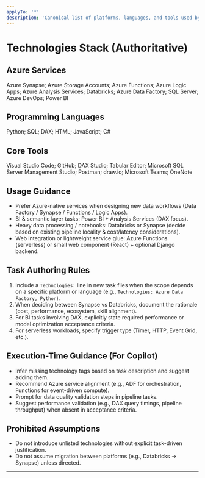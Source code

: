```yaml
---
applyTo: '*'
description: 'Canonical list of platforms, languages, and tools used by the team for task scoping, suggestions, and code generation context.'
---
```


# Technologies Stack (Authoritative)

## Azure Services
Azure Synapse; Azure Storage Accounts; Azure Functions; Azure Logic Apps; Azure Analysis Services; Databricks; Azure Data Factory; SQL Server; Azure DevOps; Power BI

## Programming Languages
Python; SQL; DAX; HTML; JavaScript; C#

## Core Tools
Visual Studio Code; GitHub; DAX Studio; Tabular Editor; Microsoft SQL Server Management Studio; Postman; draw.io; Microsoft Teams; OneNote

## Usage Guidance
- Prefer Azure-native services when designing new data workflows (Data Factory / Synapse / Functions / Logic Apps).
- BI & semantic layer tasks: Power BI + Analysis Services (DAX focus).
- Heavy data processing / notebooks: Databricks or Synapse (decide based on existing pipeline locality & cost/latency considerations).
- Web integration or lightweight service glue: Azure Functions (serverless) or small web component (React) + optional Django backend.

## Task Authoring Rules
1. Include a `Technologies:` line in new task files when the scope depends on a specific platform or language (e.g., `Technologies: Azure Data Factory, Python`).
2. When deciding between Synapse vs Databricks, document the rationale (cost, performance, ecosystem, skill alignment).
3. For BI tasks involving DAX, explicitly state required performance or model optimization acceptance criteria.
4. For serverless workloads, specify trigger type (Timer, HTTP, Event Grid, etc.).

## Execution-Time Guidance (For Copilot)
- Infer missing technology tags based on task description and suggest adding them.
- Recommend Azure service alignment (e.g., ADF for orchestration, Functions for event-driven compute).
- Prompt for data quality validation steps in pipeline tasks.
- Suggest performance validation (e.g., DAX query timings, pipeline throughput) when absent in acceptance criteria.

## Prohibited Assumptions
- Do not introduce unlisted technologies without explicit task-driven justification.
- Do not assume migration between platforms (e.g., Databricks -> Synapse) unless directed.

---
